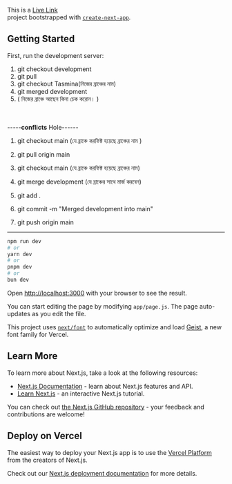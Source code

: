This is a [Live Link](https://medisphers.vercel.app)<br> project bootstrapped with [`create-next-app`](https://github.com/vercel/next.js/tree/canary/packages/create-next-app).

## Getting Started

First, run the development server:
1) git checkout development <br>
2) git pull <br>
3) git checkout Tasmina(নিজের ব্রাঞ্চের নাম)<br>
4) git merged development <br>
5) ( নিজের ব্রাঞ্চে আছেন কিনা চেক করোন। )<br>
<br/><br/>

-----**conflicts** Hole------

1) git checkout main (যে ব্রাঞ্চে করফিক্ট হয়েছে ব্রাঞ্চের নাম ) <br/>
2) git pull origin main <br/>

3) git checkout main (যে ব্রাঞ্চে করফিক্ট হয়েছে ব্রাঞ্চের নাম) <br/>
4) git merge development (যে ব্রাঞ্চের সাথে মার্জ করবেন) <br/>

5) git add . <br/>
6) git commit -m "Merged development into main" <br/>
7) git push origin main <br/>

-----------------------------------------------------------

```bash
npm run dev
# or
yarn dev
# or
pnpm dev
# or
bun dev
```

Open [http://localhost:3000](http://localhost:3000) with your browser to see the result.

You can start editing the page by modifying `app/page.js`. The page auto-updates as you edit the file.

This project uses [`next/font`](https://nextjs.org/docs/app/building-your-application/optimizing/fonts) to automatically optimize and load [Geist](https://vercel.com/font), a new font family for Vercel.

## Learn More

To learn more about Next.js, take a look at the following resources:

- [Next.js Documentation](https://nextjs.org/docs) - learn about Next.js features and API.
- [Learn Next.js](https://nextjs.org/learn) - an interactive Next.js tutorial.

You can check out [the Next.js GitHub repository](https://github.com/vercel/next.js) - your feedback and contributions are welcome!

## Deploy on Vercel

The easiest way to deploy your Next.js app is to use the [Vercel Platform](https://vercel.com/new?utm_medium=default-template&filter=next.js&utm_source=create-next-app&utm_campaign=create-next-app-readme) from the creators of Next.js.

Check out our [Next.js deployment documentation](https://nextjs.org/docs/app/building-your-application/deploying) for more details.
